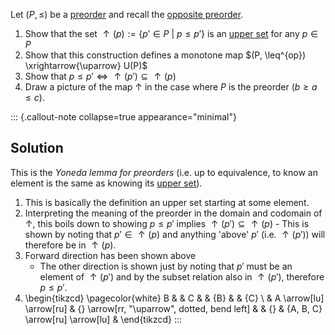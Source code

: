 Let $(P, \leq)$ be a [preorder](/docs/math/defs/preorder.qmd) and recall the 
[opposite preorder](/docs/math/defs/opposite_preorder.qmd).

1. Show that the set $\uparrow(p) := \{p' \in P\ |\ p \leq p'\}$ is an 
   [upper set](/docs/math/defs/upper_set.qmd) for any $p \in P$
2. Show that this construction defines a monotone map 
   $(P, \leq^{op}) \xrightarrow{\uparrow} U(P)$
3. Show that $p \leq p' \iff \uparrow(p') \subseteq \uparrow(p)$
4. Draw a picture of the map $\uparrow$ in the case where $P$ is the preorder 
   $(b\geq a \leq c)$.

::: {.callout-note collapse=true appearance="minimal"}
## Solution
This is the *Yoneda lemma for preorders* (i.e. up to equivalence, to know an 
element is the same as knowing its [upper set](/docs/math/defs/upper_set.qmd)).

1. This is basically the definition an upper set starting at some element.
2. Interpreting the meaning of the preorder in the domain and codomain of 
   $\uparrow$, this boils down to showing $p \leq p'$ implies 
   $\uparrow(p') \subseteq \uparrow(p)$
          - This is shown by noting that $p' \in \uparrow(p)$ and anything 
            'above' $p'$ (i.e. $\uparrow(p')$) will therefore be in $\uparrow(p)$.
3. Forward direction has been shown above
    - The other direction is shown just by noting that $p\prime$ must be an 
      element of $\uparrow(p\prime)$ and by the subset relation also in 
      $\uparrow(p')$, therefore $p \leq p'$.
4.  \begin{tikzcd} \pagecolor{white}
      B & & C &  & \{B\} & & \{C\} \\
      & A \arrow[lu] \arrow[ru] & {} \arrow[rr, "\uparrow", dotted, bend left] &  & {}    & \{A, B, C\} \arrow[ru] \arrow[lu] &
    \end{tikzcd}
:::